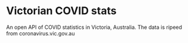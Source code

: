 # Victorian COVID stats
 An open API of COVID statistics in Victoria, Australia. The data is ripeed from coronavirus.vic.gov.au
